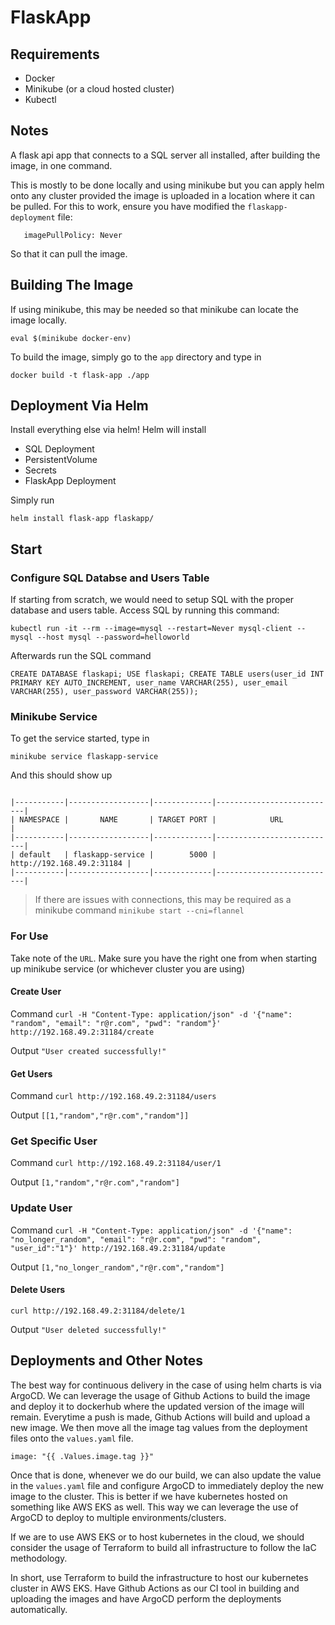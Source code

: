 # FlaskApp

## Requirements

- Docker
- Minikube (or a cloud hosted cluster)
- Kubectl

## Notes

A flask api app that connects to a SQL server all installed, after building the image, in one command. 

This is mostly to be done locally and using minikube but you can apply helm onto any cluster provided the image is uploaded in a location where it can be pulled. For this to work, ensure you have modified the `flaskapp-deployment` file:

```image: flask-app
   imagePullPolicy: Never
```

So that it can pull the image.


## Building The Image

If using minikube, this may be needed so that minikube can locate the image locally.

`eval $(minikube docker-env)`

To build the image, simply go to the `app` directory and type in

```docker build -t flask-app ./app```

## Deployment Via Helm

Install everything else via helm! Helm will install

- SQL Deployment
- PersistentVolume
- Secrets
- FlaskApp Deployment

Simply run

```helm install flask-app flaskapp/```

## Start

### Configure SQL Databse and Users Table

If starting from scratch, we would need to setup SQL with the proper database and users table. Access SQL by running this command:


```kubectl run -it --rm --image=mysql --restart=Never mysql-client -- mysql --host mysql --password=helloworld```

Afterwards run the SQL command

`CREATE DATABASE flaskapi;
USE flaskapi;
CREATE TABLE users(user_id INT PRIMARY KEY AUTO_INCREMENT, user_name VARCHAR(255), user_email VARCHAR(255), user_password VARCHAR(255));`

### Minikube Service

To get the service started, type in

```minikube service flaskapp-service```

And this should show up

```

|-----------|------------------|-------------|---------------------------|
| NAMESPACE |       NAME       | TARGET PORT |            URL            |
|-----------|------------------|-------------|---------------------------|
| default   | flaskapp-service |        5000 | http://192.168.49.2:31184 |
|-----------|------------------|-------------|---------------------------|
```

> If there are issues with connections, this may be required as a minikube command `minikube start --cni=flannel`


### For Use

Take note of the `URL`. Make sure you have the right one from when starting up minikube service (or whichever cluster you are using)

#### Create User

Command
```curl -H "Content-Type: application/json" -d '{"name": "random", "email": "r@r.com", "pwd": "random"}' http://192.168.49.2:31184/create```

Output
```"User created successfully!"```


#### Get Users

Command
```curl http://192.168.49.2:31184/users```

Output
```[[1,"random","r@r.com","random"]]```

### Get Specific User

Command
```curl http://192.168.49.2:31184/user/1```

Output
```[1,"random","r@r.com","random"]```

### Update User

Command
```curl -H "Content-Type: application/json" -d '{"name": "no_longer_random", "email": "r@r.com", "pwd": "random", "user_id":"1"}' http://192.168.49.2:31184/update```


Output
```[1,"no_longer_random","r@r.com","random"]```

#### Delete Users
```curl http://192.168.49.2:31184/delete/1```

Output
```"User deleted successfully!"```



## Deployments and Other Notes

The best way for continuous delivery in the case of using helm charts is via ArgoCD. We can leverage the usage of Github Actions to build the image and deploy it to dockerhub where the updated version of the image will remain. Everytime a push is made, Github Actions will build and upload a new image. We then move all the image tag values from the deployment files onto the `values.yaml` file.

```image: "{{ .Values.image.tag }}"```

Once that is done, whenever we do our build, we can also update the value in the `values.yaml` file and configure ArgoCD to immediately deploy the new image to the cluster. This is better if we have kubernetes hosted on something like AWS EKS as well. This way we can leverage the use of ArgoCD to deploy to multiple environments/clusters.

If we are to use AWS EKS or to host kubernetes in the cloud, we should consider the usage of Terraform to build all infrastructure to follow the IaC methodology.

In short, use Terraform to build the infrastructure to host our kubernetes cluster in AWS EKS. Have Github Actions as our CI tool in building and uploading the images and have ArgoCD perform the deployments automatically.
